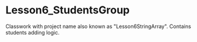 # Lesson6_StudentsGroup
Classwork with project name also known as "Lesson6StringArray". Contains students adding logic.
